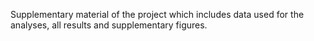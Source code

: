 Supplementary material of the project which includes data used for the analyses, all results and supplementary figures.
